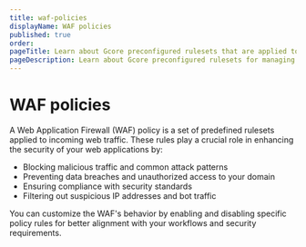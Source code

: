 ```yaml
---
title: waf-policies
displayName: WAF policies
published: true
order:
pageTitle: Learn about Gcore preconfigured rulesets that are applied to incoming traffic | Gcore
pageDescription: Learn about Gcore preconfigured rulesets for managing incoming traffic.
---
```

# WAF policies

A Web Application Firewall (WAF) policy is a set of predefined rulesets applied to incoming web traffic. These rules play a crucial role in enhancing the security of your web applications by: 

* Blocking malicious traffic and common attack patterns 
* Preventing data breaches and unauthorized access to your domain 
* Ensuring compliance with security standards 
* Filtering out suspicious IP addresses and bot traffic 

You can customize the WAF's behavior by enabling and disabling specific policy rules for better alignment with your workflows and security requirements.  